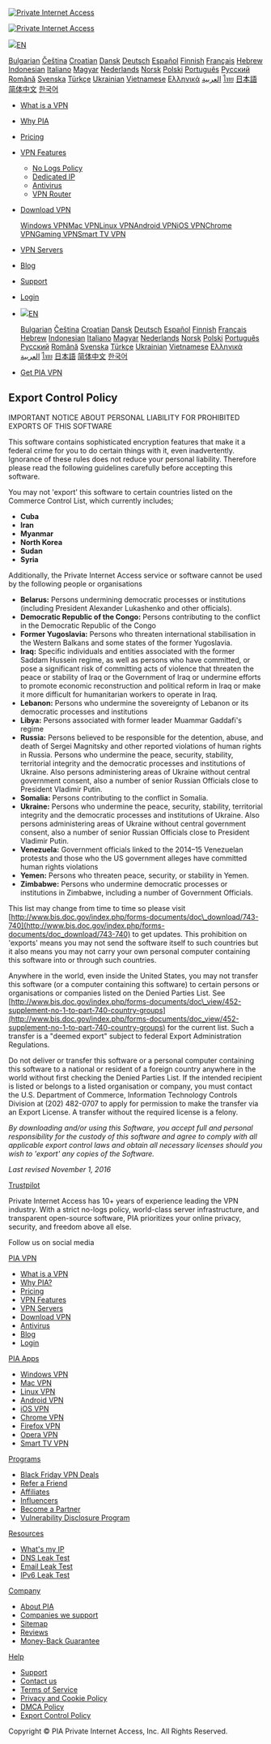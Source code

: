 [![Private Internet Access](https://assets-cms.privateinternetaccess.com/img/frontend/pia_menu_logo_light.svg?v=13205)](https://www.privateinternetaccess.com/)

[![Private Internet Access](https://assets-cms.privateinternetaccess.com/img/frontend/pia_menu_logo_light.svg?v=13205)](https://www.privateinternetaccess.com/)

 [![](https://assets-cms.privateinternetaccess.com/img/frontend/open_globe.svg?v=13205)EN](https://www.privateinternetaccess.com/export-control-policy)

[Bulgarian](https://www.privateinternetaccess.com/bg/export-control-policy) [Čeština](https://www.privateinternetaccess.com/cs/export-control-policy) [Croatian](https://www.privateinternetaccess.com/hr/export-control-policy) [Dansk](https://www.privateinternetaccess.com/da/export-control-policy) [Deutsch](https://www.privateinternetaccess.com/de/export-control-policy) [Español](https://www.privateinternetaccess.com/es/export-control-policy) [Finnish](https://www.privateinternetaccess.com/fi/export-control-policy) [Français](https://www.privateinternetaccess.com/fr/export-control-policy) [Hebrew](https://www.privateinternetaccess.com/he/export-control-policy) [Indonesian](https://www.privateinternetaccess.com/id/export-control-policy) [Italiano](https://www.privateinternetaccess.com/it/export-control-policy) [Magyar](https://www.privateinternetaccess.com/hu/export-control-policy) [Nederlands](https://www.privateinternetaccess.com/nl/export-control-policy) [Norsk](https://www.privateinternetaccess.com/nb/export-control-policy) [Polski](https://www.privateinternetaccess.com/pl/export-control-policy) [Português](https://www.privateinternetaccess.com/pt/export-control-policy) [Pусский](https://www.privateinternetaccess.com/ru/export-control-policy) [Română](https://www.privateinternetaccess.com/ro/export-control-policy) [Svenska](https://www.privateinternetaccess.com/sv/export-control-policy) [Türkçe](https://www.privateinternetaccess.com/tr/export-control-policy) [Ukrainian](https://www.privateinternetaccess.com/uk/export-control-policy) [Vietnamese](https://www.privateinternetaccess.com/vi/export-control-policy) [Ελληνικά](https://www.privateinternetaccess.com/el/export-control-policy) [العربية](https://www.privateinternetaccess.com/ar/export-control-policy) [ไทย](https://www.privateinternetaccess.com/th/export-control-policy) [日本語](https://www.privateinternetaccess.com/ja/export-control-policy) [简体中文](https://www.privateinternetaccess.com/zh/export-control-policy) [한국어](https://www.privateinternetaccess.com/ko/export-control-policy)

* [What is a VPN](https://www.privateinternetaccess.com/what-is-vpn)
* [Why PIA](https://www.privateinternetaccess.com/why-pia)
* [Pricing](https://www.privateinternetaccess.com/buy-vpn-online)
* [VPN Features](https://www.privateinternetaccess.com/vpn-features)
    * [No Logs Policy](https://www.privateinternetaccess.com/vpn-features/no-logs-vpn)
    * [Dedicated IP](https://www.privateinternetaccess.com/vpn-features/dedicated-ip-vpn)
    * [Antivirus](https://www.privateinternetaccess.com/antivirus)
    * [VPN Router](https://www.privateinternetaccess.com/vpn-features/router-vpn)
* [Download VPN](https://www.privateinternetaccess.com/download)
    
    [Windows VPN](https://www.privateinternetaccess.com/download/windows-vpn)[Mac VPN](https://www.privateinternetaccess.com/download/mac-vpn)[Linux VPN](https://www.privateinternetaccess.com/download/linux-vpn)[Android VPN](https://www.privateinternetaccess.com/download/android-vpn-app)[iOS VPN](https://www.privateinternetaccess.com/download/ios-vpn)[Chrome VPN](https://www.privateinternetaccess.com/download/chrome-vpn)[Gaming VPN](https://www.privateinternetaccess.com/gaming-vpn)[Smart TV VPN](https://www.privateinternetaccess.com/smart-tvs)
    
* [VPN Servers](https://www.privateinternetaccess.com/vpn-server)
* [Blog](https://www.privateinternetaccess.com/blog/)
* [Support](https://helpdesk.privateinternetaccess.com/)

* [Login](https://www.privateinternetaccess.com/account/client-sign-in)
*  [![](https://assets-cms.privateinternetaccess.com/img/frontend/open_globe.svg?v=13205)EN](https://www.privateinternetaccess.com/export-control-policy)
    
    [Bulgarian](https://www.privateinternetaccess.com/bg/export-control-policy) [Čeština](https://www.privateinternetaccess.com/cs/export-control-policy) [Croatian](https://www.privateinternetaccess.com/hr/export-control-policy) [Dansk](https://www.privateinternetaccess.com/da/export-control-policy) [Deutsch](https://www.privateinternetaccess.com/de/export-control-policy) [Español](https://www.privateinternetaccess.com/es/export-control-policy) [Finnish](https://www.privateinternetaccess.com/fi/export-control-policy) [Français](https://www.privateinternetaccess.com/fr/export-control-policy) [Hebrew](https://www.privateinternetaccess.com/he/export-control-policy) [Indonesian](https://www.privateinternetaccess.com/id/export-control-policy) [Italiano](https://www.privateinternetaccess.com/it/export-control-policy) [Magyar](https://www.privateinternetaccess.com/hu/export-control-policy) [Nederlands](https://www.privateinternetaccess.com/nl/export-control-policy) [Norsk](https://www.privateinternetaccess.com/nb/export-control-policy) [Polski](https://www.privateinternetaccess.com/pl/export-control-policy) [Português](https://www.privateinternetaccess.com/pt/export-control-policy) [Pусский](https://www.privateinternetaccess.com/ru/export-control-policy) [Română](https://www.privateinternetaccess.com/ro/export-control-policy) [Svenska](https://www.privateinternetaccess.com/sv/export-control-policy) [Türkçe](https://www.privateinternetaccess.com/tr/export-control-policy) [Ukrainian](https://www.privateinternetaccess.com/uk/export-control-policy) [Vietnamese](https://www.privateinternetaccess.com/vi/export-control-policy) [Ελληνικά](https://www.privateinternetaccess.com/el/export-control-policy) [العربية](https://www.privateinternetaccess.com/ar/export-control-policy) [ไทย](https://www.privateinternetaccess.com/th/export-control-policy) [日本語](https://www.privateinternetaccess.com/ja/export-control-policy) [简体中文](https://www.privateinternetaccess.com/zh/export-control-policy) [한국어](https://www.privateinternetaccess.com/ko/export-control-policy)
    
* [Get PIA VPN](https://www.privateinternetaccess.com/buy-vpn-online)

Export Control Policy
---------------------

IMPORTANT NOTICE ABOUT PERSONAL LIABILITY FOR PROHIBITED EXPORTS OF THIS SOFTWARE

This software contains sophisticated encryption features that make it a federal crime for you to do certain things with it, even inadvertently. Ignorance of these rules does not reduce your personal liability. Therefore please read the following guidelines carefully before accepting this software.

You may not 'export' this software to certain countries listed on the Commerce Control List, which currently includes;

* **Cuba**
* **Iran**
* **Myanmar**
* **North Korea**
* **Sudan**
* **Syria**

Additionally, the Private Internet Access service or software cannot be used by the following people or organisations

* **Belarus:** Persons undermining democratic processes or institutions (including President Alexander Lukashenko and other officials).
* **Democratic Republic of the Congo:** Persons contributing to the conflict in the Democratic Republic of the Congo
* **Former Yugoslavia:** Persons who threaten international stabilisation in the Western Balkans and some states of the former Yugoslavia.
* **Iraq:** Specific individuals and entities associated with the former Saddam Hussein regime, as well as persons who have committed, or pose a significant risk of committing acts of violence that threaten the peace or stability of Iraq or the Government of Iraq or undermine efforts to promote economic reconstruction and political reform in Iraq or make it more difficult for humanitarian workers to operate in Iraq.
* **Lebanon:** Persons who undermine the sovereignty of Lebanon or its democratic processes and institutions
* **Libya:** Persons associated with former leader Muammar Gaddafi's regime
* **Russia:** Persons believed to be responsible for the detention, abuse, and death of Sergei Magnitsky and other reported violations of human rights in Russia. Persons who undermine the peace, security, stability, territorial integrity and the democratic processes and institutions of Ukraine. Also persons administering areas of Ukraine without central government consent, also a number of senior Russian Officials close to President Vladimir Putin.
* **Somalia:** Persons contributing to the conflict in Somalia.
* **Ukraine:** Persons who undermine the peace, security, stability, territorial integrity and the democratic processes and institutions of Ukraine. Also persons administering areas of Ukraine without central government consent, also a number of senior Russian Officials close to President Vladimir Putin.
* **Venezuela:** Government officials linked to the 2014–15 Venezuelan protests and those who the US government alleges have committed human rights violations
* **Yemen:** Persons who threaten peace, security, or stability in Yemen.
* **Zimbabwe:** Persons who undermine democratic processes or institutions in Zimbabwe, including a number of Government Officials.

This list may change from time to time so please visit [http://www.bis.doc.gov/index.php/forms-documents/doc\_download/743-740](http://www.bis.doc.gov/index.php/forms-documents/doc_download/743-740) to get updates. This prohibition on 'exports' means you may not send the software itself to such countries but it also means you may not carry your own personal computer containing this software into or through such countries.

Anywhere in the world, even inside the United States, you may not transfer this software (or a computer containing this software) to certain persons or organisations or companies listed on the Denied Parties List. See [http://www.bis.doc.gov/index.php/forms-documents/doc\_view/452-supplement-no-1-to-part-740-country-groups](http://www.bis.doc.gov/index.php/forms-documents/doc_view/452-supplement-no-1-to-part-740-country-groups) for the current list. Such a transfer is a "deemed export" subject to federal Export Administration Regulations.

Do not deliver or transfer this software or a personal computer containing this software to a national or resident of a foreign country anywhere in the world without first checking the Denied Parties List. If the intended recipient is listed or belongs to a listed organisation or company, you must contact the U.S. Department of Commerce, Information Technology Controls Division at (202) 482-0707 to apply for permission to make the transfer via an Export License. A transfer without the required license is a felony.  
  
_By downloading and/or using this Software, you accept full and personal responsibility for the custody of this software and agree to comply with all applicable export control laws and obtain all necessary licenses should you wish to 'export' any copies of the Software._

  
_Last revised November 1, 2016_

[Trustpilot](https://www.trustpilot.com/review/privateinternetaccess.com)

Private Internet Access has 10+ years of experience leading the VPN industry. With a strict no-logs policy, world-class server infrastructure, and transparent open-source software, PIA prioritizes your online privacy, security, and freedom above all else.

Follow us on social media

[](https://www.facebook.com/privateinternetaccess)

[](https://twitter.com/buyvpnservice)

[](https://www.linkedin.com/company/private-internet-access/)

[](https://www.reddit.com/r/PrivateInternetAccess/)

[](https://www.youtube.com/user/vpnservice/videos)

[PIA VPN](javascript:void(0))

* [What is a VPN](https://www.privateinternetaccess.com/what-is-vpn)
* [Why PIA?](https://www.privateinternetaccess.com/why-pia)
* [Pricing](https://www.privateinternetaccess.com/buy-vpn-online)
* [VPN Features](https://www.privateinternetaccess.com/vpn-features)
* [VPN Servers](https://www.privateinternetaccess.com/vpn-server)
* [Download VPN](https://www.privateinternetaccess.com/download)
* [Antivirus](https://www.privateinternetaccess.com/antivirus)
* [Blog](https://www.privateinternetaccess.com/blog/)
* [Login](https://www.privateinternetaccess.com/account/client-sign-in)

[PIA Apps](javascript:void(0))

* [Windows VPN](https://www.privateinternetaccess.com/download/windows-vpn)
* [Mac VPN](https://www.privateinternetaccess.com/download/mac-vpn)
* [Linux VPN](https://www.privateinternetaccess.com/download/linux-vpn)
* [Android VPN](https://www.privateinternetaccess.com/download/android-vpn-app)
* [iOS VPN](https://www.privateinternetaccess.com/download/ios-vpn)
* [Chrome VPN](https://www.privateinternetaccess.com/download/chrome-vpn)
* [Firefox VPN](https://www.privateinternetaccess.com/download/firefox-vpn)
* [Opera VPN](https://www.privateinternetaccess.com/download/opera-vpn)
* [Smart TV VPN](https://www.privateinternetaccess.com/smart-tvs)

[Programs](javascript:void(0))

* [Black Friday VPN Deals](https://www.privateinternetaccess.com/black-friday-vpn)
* [Refer a Friend](https://www.privateinternetaccess.com/refer-a-friend)
* [Affiliates](https://www.privateinternetaccess.com/affiliate-program)
* [Influencers](https://www.privateinternetaccess.com/influencer)
* [Become a Partner](https://www.privateinternetaccess.com/pia-partnership)
* [Vulnerability Disclosure Program](https://www.privateinternetaccess.com/vulnerability-disclosure-program)

[Resources](javascript:void(0))

* [What's my IP](https://www.privateinternetaccess.com/what-is-my-ip)
* [DNS Leak Test](https://dnsleak.com/)
* [Email Leak Test](https://emailipleak.com/)
* [IPv6 Leak Test](https://ipv6leak.com/)

[Company](javascript:void(0))

* [About PIA](https://www.privateinternetaccess.com/about-us)
* [Companies we support](https://www.privateinternetaccess.com/companies-we-support)
* [Sitemap](https://www.privateinternetaccess.com/sitemap)
* [Reviews](https://www.privateinternetaccess.com/reviews)
* [Money-Back Guarantee](https://www.privateinternetaccess.com/money-back-guarantee)

[Help](javascript:void(0))

* [Support](https://helpdesk.privateinternetaccess.com/)
* [Contact us](https://www.privateinternetaccess.com/contact-us)
* [Terms of Service](https://www.privateinternetaccess.com/terms-of-service)
* [Privacy and Cookie Policy](https://www.privateinternetaccess.com/privacy-policy)
* [DMCA Policy](https://www.privateinternetaccess.com/dmca-policy)
* [Export Control Policy](https://www.privateinternetaccess.com/export-control-policy)

Copyright © PIA Private Internet Access, Inc. All Rights Reserved.